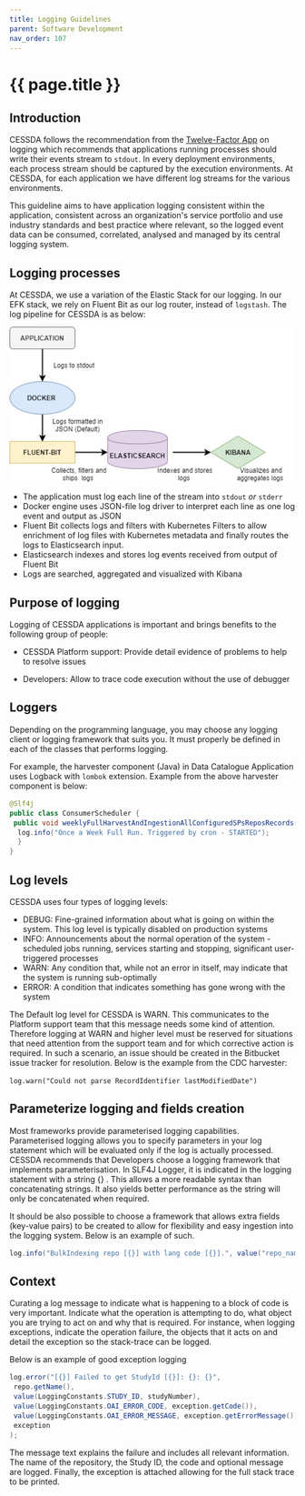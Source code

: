 ```yaml
---
title: Logging Guidelines
parent: Software Development
nav_order: 107
---
```


# {{ page.title }}

## Introduction

CESSDA follows the recommendation from the [Twelve-Factor App](https://12factor.net/) on
 logging which recommends that applications running processes should write their events stream
  to `stdout`. In every deployment environments, each process stream should be captured by the
   execution environments. At CESSDA, for each application we have different log streams for
    the various environments.

This guideline aims to have application logging consistent within the application, consistent
 across an organization's service portfolio and use industry standards and best practice where
  relevant, so the logged event data can be consumed, correlated, analysed and managed by its
   central logging system.

## Logging processes

At CESSDA, we use a variation of the Elastic Stack for our logging. In our EFK stack, we rely
 on Fluent Bit as our log router, instead of `logstash`. The log pipeline for CESSDA is as below:

![Logging_pipeline.jpg](../assets/Logging_pipeline.jpg)

* The application must log each line of the stream into `stdout` *or* `stderr`
* Docker engine uses JSON-file log driver to interpret each line as one log event and output
 as JSON
* Fluent Bit collects logs and filters with Kubernetes Filters to  allow enrichment of log
 files with Kubernetes metadata and finally routes the logs to Elasticsearch input.
* Elasticsearch indexes and stores log events received from output of Fluent Bit
* Logs are searched, aggregated and visualized with Kibana

## Purpose of logging

Logging of CESSDA applications is important and brings benefits to the following group of
 people:

* CESSDA Platform support: Provide detail evidence of problems to help to resolve issues

* Developers: Allow to trace code execution without the use of debugger

## Loggers

Depending on the programming language, you may choose any logging client or logging framework
 that suits you. It must properly be defined in each of the classes that performs logging.

For example, the harvester component (Java) in Data Catalogue Application uses Logback with
 `lombok` extension. Example from the above harvester component is below:

```java
@Slf4j
public class ConsumerScheduler {
 public void weeklyFullHarvestAndIngestionAllConfiguredSPsReposRecords(){
  log.info("Once a Week Full Run. Triggered by cron - STARTED");
  }
}
```

## Log levels

CESSDA uses four types of logging levels:

* DEBUG: Fine-grained information about what is going on within the system. This log level
 is typically disabled on production systems
* INFO: Announcements about the normal operation of the system - scheduled jobs running,
 services starting and stopping, significant user-triggered processes
* WARN: Any condition that, while not an error in itself, may indicate that the system is
 running sub-optimally
* ERROR: A condition that indicates something has gone wrong with the system

The Default log level for CESSDA is WARN. This communicates to the Platform support team that
 this message needs some kind of attention. Therefore logging at WARN and higher level must be
  reserved for situations that need attention from the support team and for which corrective
   action is required. In such a scenario, an issue should be created in the Bitbucket issue
    tracker for resolution. Below is the example from the CDC harvester:

`log.warn("Could not parse RecordIdentifier lastModifiedDate")`

## Parameterize logging  and fields creation

Most frameworks provide parameterised logging capabilities. Parameterised logging allows you to
 specify parameters in your log statement which will be evaluated only if the log is actually
  processed. CESSDA recommends that Developers choose a logging framework that implements
   parameterisation. In  SLF4J Logger, it is indicated in the logging statement with a string {}
   . This allows a more readable syntax than concatenating strings. It also yields better
    performance as the string will only be concatenated when required.

It should be also possible to choose a framework that allows extra fields (key-value pairs) to
 be created to allow for flexibility and easy ingestion into the logging system. Below is an example of such.

```java
log.info("BulkIndexing repo [{}] with lang code [{}].", value("repo_name", repo.getName()), value("lang_code", lang));
```

## Context

Curating a log message to indicate what is happening to a block of code is very important.
 Indicate what the operation is attempting to do, what object you are trying to act on and why
  that is required. For instance, when logging exceptions, indicate the operation failure, the
   objects that it acts on and detail the exception so the stack-trace can be logged.

Below is an example of good exception logging

```java
log.error("[{}] Failed to get StudyId [{}]: {}: {}",
 repo.getName(),
 value(LoggingConstants.STUDY_ID, studyNumber),
 value(LoggingConstants.OAI_ERROR_CODE, exception.getCode()),
 value(LoggingConstants.OAI_ERROR_MESSAGE, exception.getErrorMessage()),
 exception
);
```

The message text explains the failure and includes all relevant information. The name of the
 repository, the Study ID, the code and optional message are logged. Finally, the exception is
  attached allowing for the full stack trace to be printed.
